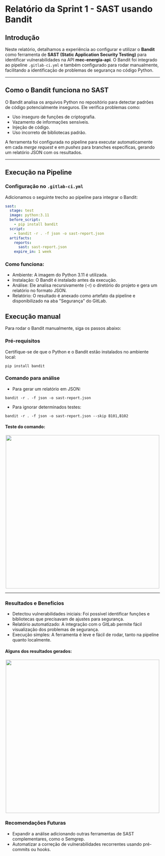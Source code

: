 # Relatório da Sprint 1 - SAST usando Bandit

## **Introdução**
Neste relatório, detalhamos a experiência ao configurar e utilizar o **Bandit** como ferramenta de **SAST (Static Application Security Testing)** para identificar vulnerabilidades na API **mec-energia-api**. O Bandit foi integrado ao pipeline `.gitlab-ci.yml` e também configurado para rodar manualmente, facilitando a identificação de problemas de segurança no código Python.

---

## **Como o Bandit funciona no SAST**

O Bandit analisa os arquivos Python no repositório para detectar padrões de código potencialmente inseguros. Ele verifica problemas como:
- Uso inseguro de funções de criptografia.
- Vazamento de informações sensíveis.
- Injeção de código.
- Uso incorreto de bibliotecas padrão.

A ferramenta foi configurada no pipeline para executar automaticamente em cada *merge request* e em *pushes* para branches específicas, gerando um relatório JSON com os resultados.

---

## **Execução na Pipeline**

### Configuração no `.gitlab-ci.yml`
Adicionamos o seguinte trecho ao pipeline para integrar o Bandit:

```yaml
sast:
  stage: test
  image: python:3.11
  before_script:
    - pip install bandit
  script:
    - bandit -r . -f json -o sast-report.json
  artifacts:
    reports:
      sast: sast-report.json
    expire_in: 1 week
```

### Como funciona:

- Ambiente: A imagem do Python 3.11 é utilizada.
- Instalação: O Bandit é instalado antes da execução.
- Análise: Ele analisa recursivamente (-r) o diretório do projeto e gera um relatório no formato JSON.
- Relatório: O resultado é anexado como artefato da pipeline e disponibilizado na aba "Segurança" do GitLab.

## **Execução manual**

Para rodar o Bandit manualmente, siga os passos abaixo:

### Pré-requisitos
Certifique-se de que o Python e o Bandit estão instalados no ambiente local:

```pip install bandit```

### Comando para análise

- Para gerar um relatório em JSON:

```bandit -r . -f json -o sast-report.json```

- Para ignorar determinados testes:

```bandit -r . -f json -o sast-report.json --skip B101,B102```

#### Teste do comando:  
<p align="center">
  <img src=imagens/bandit_running.png width="500"/>
</p>

---

### Resultados e Benefícios

- Detectou vulnerabilidades iniciais: Foi possível identificar funções e bibliotecas que precisavam de ajustes para segurança.
- Relatório automatizado: A integração com o GitLab permite fácil visualização dos problemas de segurança.
- Execução simples: A ferramenta é leve e fácil de rodar, tanto na pipeline quanto localmente.

#### Alguns dos resultados gerados:  
<p align="center">
  <img src=imagens/bandit_results.png width="500"/>
</p>

### Recomendações Futuras

- Expandir a análise adicionando outras ferramentas de SAST complementares, como o Semgrep.
- Automatizar a correção de vulnerabilidades recorrentes usando pré-commits ou hooks.

[running]: imagens/bandit_running.png
[results]: imagens/bandit_running.png